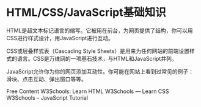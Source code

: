# HTML/CSS/JavaScript基础知识

HTML是超文本标记语言的缩写。它被用在前台，为网页提供了结构，你可以用CSS进行样式设计，用JavaScript进行互动。

CSS或层叠样式表（Cascading Style Sheets）是用来为任何网站的前端设置样式的语言。CSS是万维网的一项基石技术，与HTML和JavaScript并列。

JavaScript允许你为你的网页添加互动性。你可能在网站上看到过常见的例子：滑块、点击互动、弹出窗口等等。

<ResourceGroupTitle>Free Content</ResourceGroupTitle>
<BadgeLink badgeText='Read' colorScheme='yellow' href='https://www.w3schools.com/html/html_intro.asp'>W3Schools: Learn HTML</BadgeLink>
<BadgeLink colorScheme='yellow' badgeText='Read' href='https://www.w3schools.com/css/'>W3Schools — Learn CSS</BadgeLink>
<BadgeLink badgeText='Read' colorScheme="yellow" href='https://www.w3schools.com/js/'>W3Schools – JavaScript Tutorial</BadgeLink>
